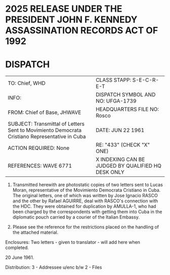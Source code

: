 # 2025 RELEASE UNDER THE PRESIDENT JOHN F. KENNEDY ASSASSINATION RECORDS ACT OF 1992

# DISPATCH

|                                                                                               |                                                    |
| --------------------------------------------------------------------------------------------- | -------------------------------------------------- |
| TO: Chief, WHD                                                                                | CLASS STAPP: S-E-C-R-E-T                           |
| INFO:                                                                                         | DISPATCH SYMBOL AND NO: UFGA-1739                  |
| FROM: Chief of Base, JHWAVE                                                                   | HEADQUARTERS FILE NO: Rosco                        |
| SUBJECT: Transmittal of Letters Sent to Movimiento Democrata Cristiano Representative in Cuba | DATE: JUN 22 1961                                  |
| ACTION REQUIRED: None                                                                         | RE: "433" (CHECK "X" ONE)                          |
| REFERENCES: WAVE 6771                                                                         | X INDEXING CAN BE JUDGED BY QUALIFIED HQ DESK ONLY |

1. Transmitted herewith are photostatic copies of two letters sent to Lucas Moran, representative of the Movimiento Democrata Cristiano in Cuba. The original letters, one of which was written by Jose Ignacio RASCO and the other by Rafael AGUIRRE, deal with RASCO's connection with the HDC. They were obtained for duplication by AMULLA-1, who had been charged by the correspondents with getting them into Cuba in the diplomatic pouch carried by a courier of the Italian Embassy.

2. Please see the reference for the restrictions placed on the handling of the attached material.

Enclosures:
Two letters - given to translator - will add here when completed.

20 June 1961.

Distribution:
3 - Addressee u/enc b/w
2 - Files

